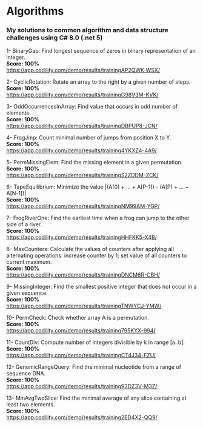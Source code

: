 # Algorithms

### My solutions to common algorithm and data structure challenges using C# 8.0 (.net 5)

1- BinaryGap: Find longest sequence of zeros in binary representation of an integer.  
   **Score: 100%**  
   https://app.codility.com/demo/results/trainingAP2QWK-WSX/  

2- CyclicRotation: Rotate an array to the right by a given number of steps.  
   **Score: 100%**  
   https://app.codility.com/demo/results/trainingG98V3M-KVK/  

3- OddOccurrencesInArray: Find value that occurs in odd number of elements.  
   **Score: 100%**  
   https://app.codility.com/demo/results/trainingDBPUP8-JCN/  

4- FrogJmp: Count minimal number of jumps from position X to Y.  
   **Score: 100%**  
   https://app.codility.com/demo/results/training4YKXZ4-4A9/  

5- PermMissingElem: Find the missing element in a given permutation.  
   **Score: 100%**  
   https://app.codility.com/demo/results/trainingS2ZDDM-ZCK/  


6- TapeEquilibrium: Minimize the value |(A[0] + ... + A[P-1]) - (A[P] + ... + A[N-1])|.  
   **Score: 100%**  
  https://app.codility.com/demo/results/trainingNM99AM-YGP/

7- FrogRiverOne: Find the earliest time when a frog can jump to the other side of a river.  
   **Score: 100%**  
  https://app.codility.com/demo/results/trainingHHFKK5-X4B/  

8- MaxCounters: Calculate the values of counters after applying all alternating operations: increase counter by 1; set value of all counters to current maximum.  
   **Score: 100%**  
  https://app.codility.com/demo/results/trainingDNCM6R-CBH/

9- MissingInteger: Find the smallest positive integer that does not occur in a given sequence.  
   **Score: 100%**  
  https://app.codility.com/demo/results/trainingTNWYCJ-YMW/  

10- PermCheck: Check whether array A is a permutation.  
**Score: 100%**  
https://app.codility.com/demo/results/training795KYX-994/  

11- CountDiv: Compute number of integers divisible by k in range [a..b].  
**Score: 100%**  
https://app.codility.com/demo/results/trainingCT4J34-FZU/  


12- GenomicRangeQuery: Find the minimal nucleotide from a range of sequence DNA.  
**Score: 100%**  
https://app.codility.com/demo/results/training93DZ3V-M3Z/  

13- MinAvgTwoSlice: Find the minimal average of any slice containing at least two elements.  
**Score: 100%**  
https://app.codility.com/demo/results/training2ED4X2-QQ9/

